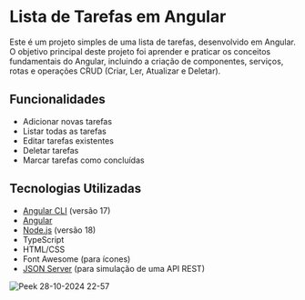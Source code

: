# Lista de Tarefas em Angular

Este é um projeto simples de uma lista de tarefas, desenvolvido em Angular. O objetivo principal deste projeto foi aprender e praticar os conceitos fundamentais do Angular, incluindo a criação de componentes, serviços, rotas e operações CRUD (Criar, Ler, Atualizar e Deletar).

## Funcionalidades

- Adicionar novas tarefas
- Listar todas as tarefas
- Editar tarefas existentes
- Deletar tarefas
- Marcar tarefas como concluídas

## Tecnologias Utilizadas

- [Angular CLI](https://angular.io/cli) (versão 17)
- [Angular](https://angular.io/)
- [Node.js](https://nodejs.org/) (versão 18)
- TypeScript
- HTML/CSS
- Font Awesome (para ícones)
- [JSON Server](https://github.com/typicode/json-server) (para simulação de uma API REST)

![Peek 28-10-2024 22-57](https://github.com/user-attachments/assets/3dc902a9-8796-46c5-b21c-95958979719b)
